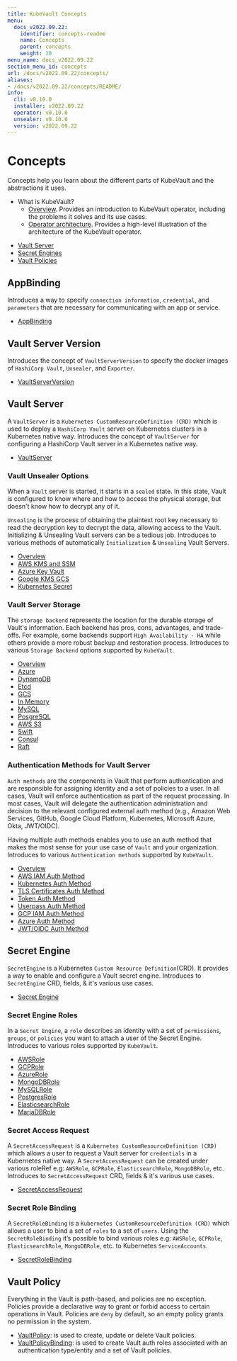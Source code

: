 ```yaml
---
title: KubeVault Concepts
menu:
  docs_v2022.09.22:
    identifier: concepts-readme
    name: Concepts
    parent: concepts
    weight: 10
menu_name: docs_v2022.09.22
section_menu_id: concepts
url: /docs/v2022.09.22/concepts/
aliases:
- /docs/v2022.09.22/concepts/README/
info:
  cli: v0.10.0
  installer: v2022.09.22
  operator: v0.10.0
  unsealer: v0.10.0
  version: v2022.09.22
---
```


# Concepts

Concepts help you learn about the different parts of KubeVault and the abstractions it uses.

- What is KubeVault?
  - [Overview](/docs/v2022.09.22/concepts/overview). Provides an introduction to KubeVault operator, including the problems it solves and its use cases.
  - [Operator architecture](/docs/v2022.09.22/concepts/architecture). Provides a high-level illustration of the architecture of the KubeVault operator.

<ul class="nav nav-tabs" id="conceptsTab" role="tablist">
  <li class="nav-item">
    <a class="nav-link active" id="vault-server-tab" data-toggle="tab" href="#vault-server" role="tab" aria-controls="vault-server" aria-selected="true">Vault Server</a>
  </li>
  <li class="nav-item">
    <a class="nav-link" id="secret-engine-tab" data-toggle="tab" href="#secret-engine" role="tab" aria-controls="secret-engine" aria-selected="false">Secret Engines</a>
  </li>
  <li class="nav-item">
    <a class="nav-link" id="vault-policy-tab" data-toggle="tab" href="#vault-policy" role="tab" aria-controls="vault-policy" aria-selected="false">Vault Policies</a>
  </li>
</ul>
<div class="tab-content" id="conceptsTabContent">
  <div class="tab-pane fade show active" id="vault-server" role="tabpanel" aria-labelledby="vault-server-tab">

## AppBinding

Introduces a way to specify `connection information`, `credential`, and `parameters` that are necessary for communicating with an app or service.

- [AppBinding](/docs/v2022.09.22/concepts/vault-server-crds/auth-methods/appbinding)

## Vault Server Version

Introduces the concept of `VaultServerVersion` to specify the docker images of `HashiCorp Vault`, `Unsealer`, and `Exporter`.

- [VaultServerVersion](/docs/v2022.09.22/concepts/vault-server-crds/vaultserverversion)

## Vault Server

A `VaultServer` is a `Kubernetes CustomResourceDefinition (CRD)` which is used to deploy a `HashiCorp Vault` server on Kubernetes clusters in a Kubernetes native way. Introduces the concept of `VaultServer` for configuring a HashiCorp Vault server in a Kubernetes native way.

- [VaultServer](/docs/v2022.09.22/concepts/vault-server-crds/vaultserver)

### Vault Unsealer Options
When a `Vault` server is started, it starts in a `sealed` state. In this state, Vault is configured to know where and how to access the physical storage, but doesn't know how to decrypt any of it.

`Unsealing` is the process of obtaining the plaintext root key necessary to read the decryption key to decrypt the data, allowing access to the Vault. Initializing & Unsealing Vault servers can be a tedious job. 
Introduces to various methods of automatically `Initialization` & `Unsealing` Vault Servers.

- [Overview](/docs/v2022.09.22/concepts/vault-server-crds/unsealer/overview)
- [AWS KMS and SSM](/docs/v2022.09.22/concepts/vault-server-crds/unsealer/aws_kms_ssm)
- [Azure Key Vault](/docs/v2022.09.22/concepts/vault-server-crds/unsealer/azure_key_vault)
- [Google KMS GCS](/docs/v2022.09.22/concepts/vault-server-crds/unsealer/google_kms_gcs)
- [Kubernetes Secret](/docs/v2022.09.22/concepts/vault-server-crds/unsealer/kubernetes_secret)
  
### Vault Server Storage
The `storage backend` represents the location for the durable storage of Vault's information. Each backend has pros, cons, advantages, and trade-offs. For example, some backends support `High Availability - HA` while others provide a more robust backup and restoration process. Introduces to various `Storage Backend` options supported by `KubeVault`.

- [Overview](/docs/v2022.09.22/concepts/vault-server-crds/storage/overview)
- [Azure](/docs/v2022.09.22/concepts/vault-server-crds/storage/azure)
- [DynamoDB](/docs/v2022.09.22/concepts/vault-server-crds/storage/dynamodb)
- [Etcd](/docs/v2022.09.22/concepts/vault-server-crds/storage/etcd)
- [GCS](/docs/v2022.09.22/concepts/vault-server-crds/storage/gcs)
- [In Memory](/docs/v2022.09.22/concepts/vault-server-crds/storage/inmem)
- [MySQL](/docs/v2022.09.22/concepts/vault-server-crds/storage/mysql)
- [PosgreSQL](/docs/v2022.09.22/concepts/vault-server-crds/storage/postgresql)
- [AWS S3](/docs/v2022.09.22/concepts/vault-server-crds/storage/s3)
- [Swift](/docs/v2022.09.22/concepts/vault-server-crds/storage/swift)
- [Consul](/docs/v2022.09.22/concepts/vault-server-crds/storage/consul)
- [Raft](/docs/v2022.09.22/concepts/vault-server-crds/storage/raft)

### Authentication Methods for Vault Server
`Auth methods` are the components in Vault that perform authentication and are responsible for assigning identity and a set of policies to a user. In all cases, Vault will enforce authentication as part of the request processing. In most cases, Vault will delegate the authentication administration and decision to the relevant configured external auth method (e.g., Amazon Web Services, GitHub, Google Cloud Platform, Kubernetes, Microsoft Azure, Okta, JWT/OIDC).

Having multiple auth methods enables you to use an auth method that makes the most sense for your use case of `Vault` and your organization.
Introduces to various `Authentication methods` supported by `KubeVault`.

- [Overview](/docs/v2022.09.22/concepts/vault-server-crds/auth-methods/overview)
- [AWS IAM Auth Method](/docs/v2022.09.22/concepts/vault-server-crds/auth-methods/aws-iam)
- [Kubernetes Auth Method](/docs/v2022.09.22/concepts/vault-server-crds/auth-methods/kubernetes)
- [TLS Certificates Auth Method](/docs/v2022.09.22/concepts/vault-server-crds/auth-methods/tls)
- [Token Auth Method](/docs/v2022.09.22/concepts/vault-server-crds/auth-methods/token)
- [Userpass Auth Method](/docs/v2022.09.22/concepts/vault-server-crds/auth-methods/userpass)
- [GCP IAM Auth Method](/docs/v2022.09.22/concepts/vault-server-crds/auth-methods/gcp-iam)
- [Azure Auth Method](/docs/v2022.09.22/concepts/vault-server-crds/auth-methods/azure)
- [JWT/OIDC Auth Method](/docs/v2022.09.22/concepts/vault-server-crds/auth-methods/jwt-oidc)

</div>
<div class="tab-pane fade" id="secret-engine" role="tabpanel" aria-labelledby="secret-engine-tab">

## Secret Engine

`SecretEngine` is a Kubernetes `Custom Resource Definition`(CRD). It provides a way to enable and configure a Vault secret engine. Introduces to `SecretEngine` CRD, fields, & it's various use cases.

- [Secret Engine](/docs/v2022.09.22/concepts/secret-engine-crds/secretengine)

### Secret Engine Roles
In a `Secret Engine`, a `role` describes an identity with a set of `permissions`, `groups`, or `policies` you want to attach a user of the Secret Engine. Introduces to various roles supported by `KubeVault`.

- [AWSRole](/docs/v2022.09.22/concepts/secret-engine-crds/aws-secret-engine/awsrole)
- [GCPRole](/docs/v2022.09.22/concepts/secret-engine-crds/gcp-secret-engine/gcprole)
- [AzureRole](/docs/v2022.09.22/concepts/secret-engine-crds/azure-secret-engine/azurerole)
- [MongoDBRole](/docs/v2022.09.22/concepts/secret-engine-crds/database-secret-engine/mongodb)
- [MySQLRole](/docs/v2022.09.22/concepts/secret-engine-crds/database-secret-engine/mysql)
- [PostgresRole](/docs/v2022.09.22/concepts/secret-engine-crds/database-secret-engine/postgresrole)
- [ElasticsearchRole](/docs/v2022.09.22/concepts/secret-engine-crds/database-secret-engine/elasticsearch)
- [MariaDBRole](/docs/v2022.09.22/concepts/secret-engine-crds/database-secret-engine/mariadb)
  
### Secret Access Request
A `SecretAccessRequest` is a `Kubernetes CustomResourceDefinition (CRD)` which allows a user to request a Vault server for `credentials` in a Kubernetes native way. A `SecretAccessRequest` can be created under various roleRef e.g: `AWSRole`, `GCPRole`, `ElasticsearchRole`, `MongoDBRole`, etc. Introduces to `SecretAccessRequest` CRD, fields & it's various use cases.

- [SecretAccessRequest](/docs/v2022.09.22/concepts/secret-engine-crds/secret-access-request)

### Secret Role Binding
A `SecretRoleBinding` is a `Kubernetes CustomResourceDefinition (CRD)` which allows a user to bind a set of `roles` to a set of `users`. Using the `SecretRoleBinding` it’s possible to bind various roles e.g: `AWSRole`, `GCPRole`, `ElasticsearchRole`, `MongoDBRole`, etc. to Kubernetes `ServiceAccounts`.

- [SecretRoleBinding](/docs/v2022.09.22/concepts/secret-engine-crds/secret-role-binding)

</div>
<div class="tab-pane fade" id="vault-policy" role="tabpanel" aria-labelledby="vault-policy-tab">

## Vault Policy

Everything in the Vault is path-based, and policies are no exception. Policies provide a declarative way to grant or forbid access to certain operations in Vault. Policies are `deny` by default, so an empty policy grants no permission in the system.

- [VaultPolicy](/docs/v2022.09.22/concepts/policy-crds/vaultpolicy): is used to create, update or delete Vault policies.
- [VaultPolicyBinding](/docs/v2022.09.22/concepts/policy-crds/vaultpolicybinding): is used to create Vault auth roles associated with an authentication type/entity and a set of Vault policies.

</div>
</div>
